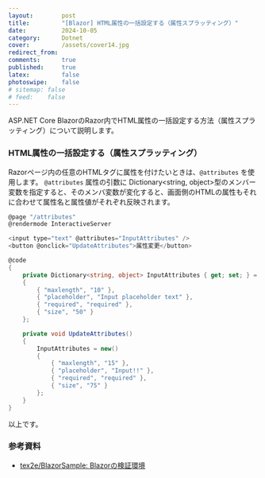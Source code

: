 ```yaml
---
layout:        post
title:         "[Blazor] HTML属性の一括設定する（属性スプラッティング）"
date:          2024-10-05
category:      Dotnet
cover:         /assets/cover14.jpg
redirect_from:
comments:      true
published:     true
latex:         false
photoswipe:    false
# sitemap: false
# feed:    false
---
```


ASP.NET Core BlazorのRazor内でHTML属性の一括設定する方法（属性スプラッティング）について説明します。

### HTML属性の一括設定する（属性スプラッティング）

Razorページ内の任意のHTMLタグに属性を付けたいときは、`@attributes` を使用します。
`@attributes` 属性の引数に Dictionary\<string, object\>型のメンバー変数を指定すると、そのメンバ変数が変化すると、画面側のHTMLの属性もそれに合わせて属性名と属性値がそれぞれ反映されます。

```csharp
@page "/attributes"
@rendermode InteractiveServer

<input type="text" @attributes="InputAttributes" />
<button @onclick="UpdateAttributes">属性変更</button>

@code
{
    private Dictionary<string, object> InputAttributes { get; set; } = new()
    {
        { "maxlength", "10" },
        { "placeholder", "Input placeholder text" },
        { "required", "required" },
        { "size", "50" }
    };

    private void UpdateAttributes()
    {
        InputAttributes = new()
        {
            { "maxlength", "15" },
            { "placeholder", "Input!!" },
            { "required", "required" },
            { "size", "75" }
        };
    }
}
```

以上です。


### 参考資料

- [tex2e/BlazorSample: Blazorの検証環境](https://github.com/tex2e/BlazorSample)
